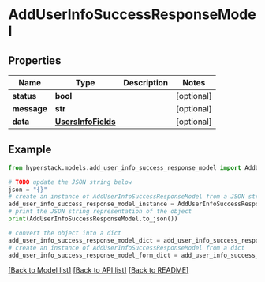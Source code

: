 # AddUserInfoSuccessResponseModel


## Properties

Name | Type | Description | Notes
------------ | ------------- | ------------- | -------------
**status** | **bool** |  | [optional] 
**message** | **str** |  | [optional] 
**data** | [**UsersInfoFields**](UsersInfoFields.md) |  | [optional] 

## Example

```python
from hyperstack.models.add_user_info_success_response_model import AddUserInfoSuccessResponseModel

# TODO update the JSON string below
json = "{}"
# create an instance of AddUserInfoSuccessResponseModel from a JSON string
add_user_info_success_response_model_instance = AddUserInfoSuccessResponseModel.from_json(json)
# print the JSON string representation of the object
print(AddUserInfoSuccessResponseModel.to_json())

# convert the object into a dict
add_user_info_success_response_model_dict = add_user_info_success_response_model_instance.to_dict()
# create an instance of AddUserInfoSuccessResponseModel from a dict
add_user_info_success_response_model_form_dict = add_user_info_success_response_model.from_dict(add_user_info_success_response_model_dict)
```
[[Back to Model list]](../README.md#documentation-for-models) [[Back to API list]](../README.md#documentation-for-api-endpoints) [[Back to README]](../README.md)


